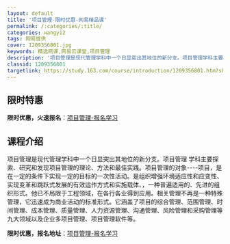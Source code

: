 ```yaml
---
layout: default
title: '项目管理-限时优惠-网易精品课'
permalink: /:categories/:title/
categories: wangyi2
tags: 网易提供
cover: 1209356801.jpg
keywords: 精选网课,网易云课堂,项目管理
description: '项目管理是现代管理学科中一个日显突出其地位的新分支。项目管理学科主要探索、研究和发现项目管理的理论、方法和最佳实践。项目'
classid: 1209356801
targetlink: https://study.163.com/course/introduction/1209356801.htm?share=1&shareId=1025206652&utm_campaign=share&utm_medium=iphoneShare&utm_source=&utm_u=1025206652
---
```


## 限时特惠

**限时优惠，火速报名**：[项目管理-报名学习](https://study.163.com/course/introduction/1209356801.htm?share=1&shareId=1025206652&utm_campaign=share&utm_medium=iphoneShare&utm_source=&utm_u=1025206652)

## 课程介绍

项目管理是现代管理学科中一个日显突出其地位的新分支。项目管理 学科主要探索、研究和发现项目管理的理论、方法和最佳实践。项目管理的对象----项目，是在一定的条件下实现一定的目标的一次性活动。是组织增强环境适应性和应变性、实现变革和跳跃式发展的有效运作方式和实施载体、，一种普遍适用的、先进的组织形式。他已不局限于工程领域，在各行各业得到应用。相关管理不再是一种特殊管理，它迅速成为商业活动的标准形式。它涵盖了项目的综合管理、范围管理、时间管理、成本管理、质量管理、人力资源管理、沟通管理、风险管理和采购管理等九大领域以及企业多项目管理、项目管理软件等。

**限时优惠，报名地址**：[项目管理-报名学习](https://study.163.com/course/introduction/1209356801.htm?share=1&shareId=1025206652&utm_campaign=share&utm_medium=iphoneShare&utm_source=&utm_u=1025206652)

